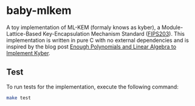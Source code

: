 # baby-mlkem

A toy implementation of ML-KEM (formaly knows as kyber), a Module-Lattice-Based Key-Encapsulation Mechanism Standard ([FIPS203](https://doi.org/10.6028/NIST.FIPS.203)). This implementation is written in pure C with no external dependencies and is inspired by the blog post [Enough Polynomials and Linear Algebra to Implement Kyber](https://words.filippo.io/dispatches/kyber-math/).

## Test

To run tests for the implementation, execute the following command:

```bash
make test
```
